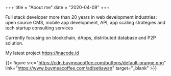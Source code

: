 +++
title = "About me"
date = "2020-04-09"
+++

Full stack developer more than 20 years in web development industries: open source CMS, mobile app development, API, app scaling strategies and tech startup consulting services

Currently focusing on blockchain, dApps, distributed database and P2P solution.

My latest project https://inacode.id

{{< figure src="https://cdn.buymeacoffee.com/buttons/default-orange.png" link="https://www.buymeacoffee.com/adisetiawan" target="_blank" >}}
